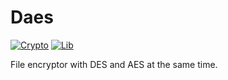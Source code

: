 # Daes

[![Crypto][aes-image]][aes-url]
[![Lib][lib-image]][lib-url]


File encryptor with DES and AES at the same time. 





<!-- Markdown link & img dfn's -->
[aes-image]: https://img.shields.io/badge/Crypto-AES-red.svg?style=for-the-badge
[aes-url]: https://en.wikipedia.org/wiki/Advanced_Encryption_Standard
[lib-image]: https://img.shields.io/badge/Lib-Crypto%2B%2B-orange.svg?style=for-the-badge
[lib-url]: https://www.cryptopp.com/
